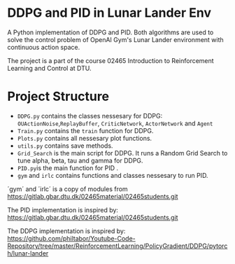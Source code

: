 # DDPG and PID in Lunar Lander Env


A Python implementation of DDPG and PID. Both algorithms are used to solve the control problem of OpenAI Gym's Lunar Lander environment with continuous action space.

The project is a part of the course 02465 Introduction to Reinforcement Learning and Control at DTU.

# Project Structure
* `DDPG.py` contains the classes nessesary for DDPG: `OUActionNoise`,`ReplayBuffer`, `CriticNetwork`, `ActorNetwork` and `Agent`
* `Train.py` contains the `train` function for DDPG.
* `Plots.py` contains all nessesary plot functions.
* `utils.py` contains save methods.
* `Grid_Search` is the main script for DDPG. It runs a Random Grid Search to tune alpha, beta, tau and gamma for DDPG.
* `PID.py`is the main function for PID .
* `gym` and `irlc` contains functions and classes nessesary to run PID.

´gym´ and ´irlc´ is a copy of modules from https://gitlab.gbar.dtu.dk/02465material/02465students.git

The PID implementation is inspired by: https://gitlab.gbar.dtu.dk/02465material/02465students.git

The DDPG implementation is inspired by: https://github.com/philtabor/Youtube-Code-Repository/tree/master/ReinforcementLearning/PolicyGradient/DDPG/pytorch/lunar-lander

